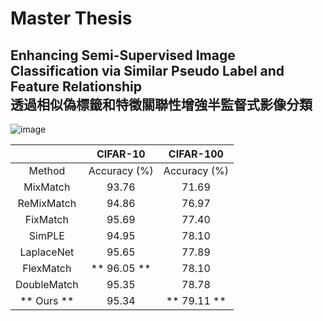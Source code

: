 # Master Thesis
## Enhancing Semi-Supervised Image Classification via Similar Pseudo Label and Feature Relationship<br>透過相似偽標籤和特徵關聯性增強半監督式影像分類
![image](https://user-images.githubusercontent.com/59983036/186312150-9707901f-aa44-4800-982e-5d39f05f684c.png)

|                    |       CIFAR-10      |       CIFAR-100     |
|:------------------:|:-------------------:|:-------------------:|
|        Method      |     Accuracy (%)    |     Accuracy (%)    |
|       MixMatch     |         93.76       |         71.69       |
|      ReMixMatch    |         94.86       |         76.97       |
|       FixMatch     |         95.69       |         77.40       |
|        SimPLE      |         94.95       |         78.10       |
|      LaplaceNet    |         95.65       |         77.89       |
|      FlexMatch     |   **    96.05   **  |         78.10       |
|     DoubleMatch    |         95.35       |         78.78       |
|   **    Ours   **  |         95.34       |   **    79.11   **  |
